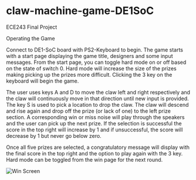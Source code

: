 # claw-machine-game-DE1SoC
ECE243 Final Project

Operating the Game

Connect to DE1-SoC board with PS2-Keyboard to begin. The game starts with a start page displaying the game title, designers and some input messages.
From the start page, you can toggle hard mode on or off based on the state of switch 0. Hard mode will increase the size of the prizes making picking up the prizes more difficult.
Clicking the 3 key on the keyboard will begin the game.

The user uses keys A and D to move the claw left and right respectively and the claw will continuously move in that direction until new input is provided.
The key S is used to pick a location to drop the claw.
The claw will descend and rise again and drop off the prize (or lack of one) to the left prize section.
A corresponding win or miss noise will play through the speakers and the user can pick up the next prize.
If the selection is successful the score in the top right will increase by 1 and if unsuccessful, the score will decrease by 1 but never go below zero.

Once all five prizes are selected, a congratulatory message will display with the final score in the top right and the option to play again with the 3 key.
Hard mode can be toggled from the win page for the next round.

![Win Screen](path/to/winscreen.png)
